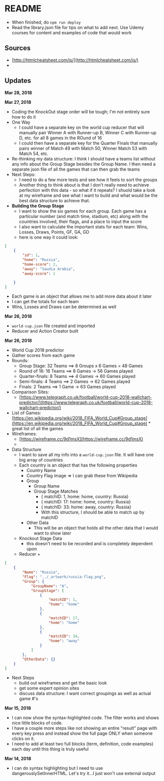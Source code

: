 # README

- When finished, do `npm run deploy`
- Read the library.json file for tips on what to add next. Use Udemy courses for content and examples of
code that would work

## Sources

- [http://htmlcheatsheet.com/js/](http://htmlcheatsheet.com/js/)
- 

## Updates

**Mar 28, 2018**


**Mar 27, 2018**
- Coding the KnockOut stage order will be tough; I'm not entirely sure how to do it
- One Way
	+ I could have a separate key on the world cup reducer that will manually pair Winner A with Runner-up B, 
	Winner C with Runner-up D, etc. for all 8 games in the ROund of 16
	+ I could then have a separate key for the Quarter Finals that manually pairs winner of Match 49 with Match 50, Winner Match 53 with Match 54, etc.
- Re-thinking my data structure: I think I should have a teams list without any info about the Group Stage
besides the Group Name. I then need a separate json file of all the games that can then grab the teams
- Next Steps:
	+ I need to do a few more tests and see how it feels to sort the groups
	+ Another thing to think about is that I don't really need to achieve perfection with this data - so what
	if it repeats? I shuold take a look at my wireframe and see what I want to build and what would be the best
	data structure to achieve that.
- **Building the Group Stage**
	+ I want to show the six games for each group. Each game has a particular number (and match time, stadium, etc) along with the countries involved, their flags, and a place to input the score
	+ I also want to calculate the important stats for each team: Wins, Losses, Draws, Points, GF, GA, GD
	+ here is one way it could look:
	
```json
[
	{
		"id": 1, 
		"home": "Russia", 
		"home-score": 2,
		"away": "Saudia Arabia",
		"away-score": 1

	}
]

```

  - Each game is an object that allows me to add more data about it later
  - I can get the totals for each team
  - Wins, Losses and Draws can be determined as well



**Mar 26, 2018**
- `world-cup.json` file created and imported
- Reducer and Action Creator built

**Mar 26, 2018**
 
- World Cup 2018 predictor
- Gather scores from each game
- Rounds:
	+ Group Stage: 32 Teams ==> 8 Groups x 6 Games = 48 Games
	+ Round of 16: 16 Teams ==> 8 Games -> 56 Games played
	+ Quarter-finals: 8 Teams ==> 4 Games -> 60 Games played
	+ Semi-finals: 4 Teams ==> 2 Games -> 62 Games played
	+ Finals: 2 Teams ==> 1 Game -> 63 Games played
- Comparison Sites:
	+ [https://www.telegraph.co.uk/football/world-cup-2018-wallchart-predictor/](https://www.telegraph.co.uk/football/world-cup-2018-wallchart-predictor/)
- List of Games:
	[https://en.wikipedia.org/wiki/2018_FIFA_World_Cup#Group_stage](https://en.wikipedia.org/wiki/2018_FIFA_World_Cup#Group_stage)
		* great list of all the games
- Wireframes:
	+ [https://wireframe.cc/9d1msX](https://wireframe.cc/9d1msX)
	+ 
- Data Structure
  - I want to save all my info into a `world-cup.json` file. It will have one big array of countries
  - Each country is an object that has the following properties
  	+ Country Name
  	+ Country Flag image => I can grab these from Wikipedia
  	+ Group
  		+ Group Name
  		+ Group Stage Matches
  			* { matchID: 1, home: home, country: Russia}
  			* { matchID: 17: home: home, country: Russia}
  			* { matchID: 33: home: away, country: Russia}
  			* With this structure, I should be able to match up by matchID
  	- Other Data
  		+ This will be an object that holds all the other data that I would want to show later
  - Knockout Stage Data
  	+ this doesn't need to be recorded and is completely dependent upon
  - Reducer
  	+ 

```json
[
	{
		"Name": "Russia",
		"Flag": "../_artwork/russia-flag.png",
		"Group": {
			"GroupName": "A",
			"GroupStage": [
				{
					"matchID": 1,
					"home": "home"
				},
				{
					"matchID": 17,
					"home": "home"
				},
				{
					"matchID": 34,
					"home": "away"
				}
			]	
		},
		"OtherData": {}
	}
]

```

- Next Steps
	+ build out wireframes and get the basic look
	+ get some expert opinion sites
	+ discuss data structure: I want correct groupings as well as actual game #'s

**Mar 15, 2018**

- I can now show the syntax-highlighted code. The filter works and shows nice little blocks of code.
- I have a couple more steps like not showing an entire "result" page with every key press and instead show 
the full page ONLY when someone clicks on it.
- I need to add at least two full blocks (term, definition, code examples) each day until this thing is truly
useful

**Mar 14, 2018**

- I can do syntax highlighting but I need to use dangerouslySetInnerHTML. Let's try it...I just won't
use external output